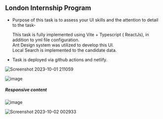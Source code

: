 ## London Internship Program

*   Purpose of this task is to assess your UI skills and the attention to detail to the task-  
      
    This task is fully implemented using Vite + Typescript ( ReactJs), in addition to yml file configuration.  
    Ant Design system was utilized to develop this UI.  
    Local Search is implemented to the candidate data.
*   Task is deployed via github actions and netlify.



![Screenshot 2023-10-01 211059](https://github.com/Chady00/London-Internship-Program/assets/84717550/a6a644c1-cf95-4481-820c-967b6ef2806a)

![image](https://github.com/Chady00/London-Internship-Program/assets/84717550/348523a8-7eec-4329-b1f2-a9aa6292c2dd)

##### Responsive content
![image](https://github.com/Chady00/London-Internship-Program/assets/84717550/16347ba9-5c07-45f7-925e-dacca5b33668)


![Screenshot 2023-10-02 002933](https://github.com/Chady00/London-Internship-Program/assets/84717550/525a3458-6aa3-4164-990b-4eecc1a30cca)
